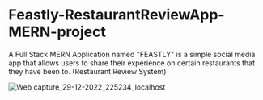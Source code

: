 # Feastly-RestaurantReviewApp-MERN-project
A Full Stack MERN Application named "FEASTLY" is a simple social media app that allows users to share their experience on certain restaurants that they have been to. (Restaurant Review System)

![Web capture_29-12-2022_225234_localhost](https://user-images.githubusercontent.com/87381428/209987848-9fc4a7da-914c-4814-a934-942cf56c2970.jpeg)
